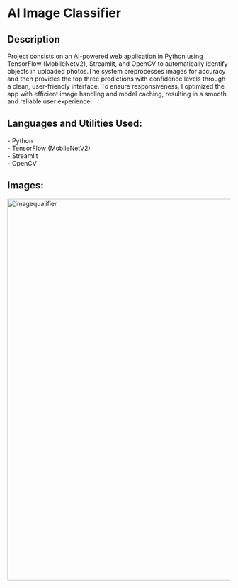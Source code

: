 <h1>AI Image Classifier</h1>
<h2>Description</h2>
Project consists on an AI-powered web application in Python using TensorFlow (MobileNetV2), Streamlit, and OpenCV to automatically identify objects in uploaded photos.The system preprocesses images for accuracy and then provides the top three predictions with confidence levels through a clean, user-friendly interface. To ensure responsiveness, I optimized the app with efficient image handling and model caching, resulting in a smooth and reliable user experience.

<h2>Languages and Utilities Used:</h2>
- Python <br>
- TensorFlow (MobileNetV2) <br>
- Streamlit <br>
- OpenCV <br>

<h2>Images:</h2>
<img width="1916" height="862" alt="imagequalifier" src="https://github.com/user-attachments/assets/6411fcfe-f4fe-492a-9cf3-eb36f0ebe8dd" />
